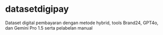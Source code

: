 # datasetdigipay
Dataset digital pembayaran dengan metode hybrid, tools Brand24, GPT4o, dan Gemini Pro 1.5 serta pelabelan manual
